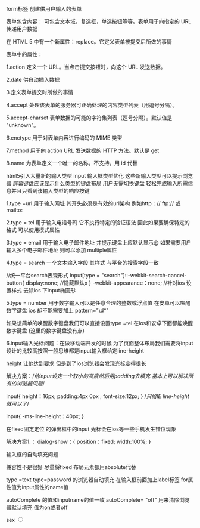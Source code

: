 form标签    创建供用户输入的表单

表单包含内容：      可包含文本域，复选框，单选按钮等等。表单用于向指定的 URL 传递用户数据

在 HTML 5 中有一个新属性：replace。它定义表单被提交后所做的事情


表单中的属性：

1.action     定义一个 URL。当点击提交按钮时，向这个 URL 发送数据。

2.date   供自动插入数据

3.定义表单提交时所做的事情

4.accept   处理该表单的服务器可正确处理的内容类型列表（用逗号分隔）。

5.accept-charset     表单数据的可能的字符集列表（逗号分隔）。默认值是 "unknown"。

6.enctype  用于对表单内容进行编码的 MIME 类型

7.method   用于向 action URL 发送数据的 HTTP 方法。默认是 get

8.name  为表单定义一个唯一的名称。不支持。用 id 代替



html5引入大量新的输入类型     input  输入框类型优化
这些新输入类型可以提示浏览器  屏幕键盘应该显示什么类型的键盘布局 用户无需切换键盘 轻松完成输入所需信息并且只看到该输入类型的响应按键 


1.type =url  用于输入网址   其开头必须是有效的url架构   例如http：//    ftp://  或mailto:

2.type = tel   用于输入电话号码    它不执行特定的验证语法  因此如果要确保特定的格式   可以使用模式属性

3.type = email   用于输入电子邮件地址   并提示键盘上应默认显示@  如果需要用户输入多个电子邮件地址   则可以添加  multiple属性

4.type = search   一个文本输入字段  其样式   与平台的搜索字段一致


//统一平台search表现形式
input[type = "search"]::-webkit-search-cancel-button{
    display:none;   //隐藏默认x
}
-webkit-appearance：none;     //针对ios   设置样式   去除ios  下input椭圆形


5.type  = number 用于数字输入可以是任意合理的整数或浮点值   在安卓可以唤醒数字键盘  ios  却不能需要加上  pattern="\d*"

如果想简单的唤醒数字键盘我们可以直接设置type  =tel 在ios和安卓下面都能唤醒数字键盘   (这里的数字键盘没有点)


6.input输入光标问题：在做移动端开发的时候   为了页面整体布局我们需要将input设计的比较高按照一般思维都是input输入框给定line-height

height  让他达到要求  但是到了ios浏览器会发现光标变得很长


解决方案：/*给input设定一个较小的高度然后用padding去填充  基本上可以解决所有的浏览器问题*/

input{
    height：16px;
    padding:4px 0px ;
    font-size:12px;
}
/*只给IE  line-height  就可以了*/

input{
    -ms-line-height：40px;
}

在fixed固定定位 的弹出框中的input  光标会在ios等一些手机发生错位现象

解决方案1.：
dialog-show：{
    position：fixed;
    width:100%;
}


输入框的自动填充问题


兼容性不是很好 尽量将fixed  布局元素都用absolute代替

type =text   type=password  的浏览器自动填充  在输入框前面加上label标签   for属性值为input属性的name值

autoComplete  的值和inputname的值一致   autoComplete= "off"   用来清除浏览器默认填充   值为on或者off  

<label for ="sex">sex</label>
<input type="radio" name="sex" id="" autocomplete="sex">


